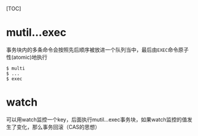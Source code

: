 [TOC]

# mutil...exec
事务块内的多条命令会按照先后顺序被放进一个队列当中，最后由`EXEC`命令原子性(atomic)地执行
```
$ multi
$ ...
$ exec
```

# watch
可以用watch监控一个key，后面执行mutil...exec事务块，如果watch监控的值发生了变化，那么事务回滚（CAS的思想）
